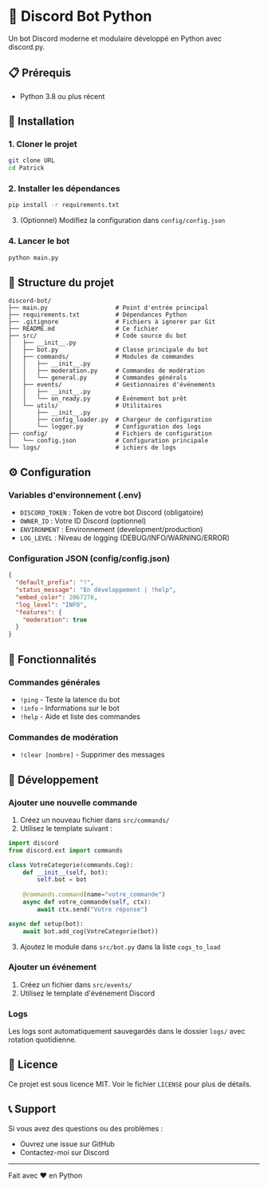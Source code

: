 # 🤖 Discord Bot Python

Un bot Discord moderne et modulaire développé en Python avec discord.py.

## 📋 Prérequis

- Python 3.8 ou plus récent

## 🚀 Installation

### 1. Cloner le projet
```bash
git clone URL
cd Patrick
```

### 2. Installer les dépendances
```bash
pip install -r requirements.txt
```

3. (Optionnel) Modifiez la configuration dans `config/config.json`

### 4. Lancer le bot
```bash
python main.py
```

## 📁 Structure du projet

```
discord-bot/
├── main.py                   # Point d'entrée principal
├── requirements.txt          # Dépendances Python
├── .gitignore                # Fichiers à ignorer par Git
├── README.md                 # Ce fichier
├── src/                      # Code source du bot
│   ├── __init__.py
│   ├── bot.py                # Classe principale du bot
│   ├── commands/             # Modules de commandes
│   │   ├── __init__.py
│   │   ├── moderation.py     # Commandes de modération
│   │   └── general.py        # Commandes générals
│   ├── events/               # Gestionnaires d'événements
│   │   ├── __init__.py
│   │   └── on_ready.py       # Événement bot prêt
│   └── utils/                # Utilitaires
│       ├── __init__.py
│       ├── config_loader.py  # Chargeur de configuration
│       └── logger.py         # Configuration des logs
├── config/                   # Fichiers de configuration
│   └── config.json           # Configuration principale
└── logs/                     # ichiers de logs
```

## ⚙️ Configuration

### Variables d'environnement (.env)
- `DISCORD_TOKEN` : Token de votre bot Discord (obligatoire)
- `OWNER_ID` : Votre ID Discord (optionnel)
- `ENVIRONMENT` : Environnement (development/production)
- `LOG_LEVEL` : Niveau de logging (DEBUG/INFO/WARNING/ERROR)

### Configuration JSON (config/config.json)
```json
{
  "default_prefix": "!",
  "status_message": "En développement | !help",
  "embed_color": 2067276,
  "log_level": "INFO",
  "features": {
    "moderation": true
  }
}
```

## 🎯 Fonctionnalités

### Commandes générales
- `!ping` - Teste la latence du bot
- `!info` - Informations sur le bot
- `!help` - Aide et liste des commandes

### Commandes de modération
- `!clear [nombre]` - Supprimer des messages

## 🔧 Développement

### Ajouter une nouvelle commande
1. Créez un nouveau fichier dans `src/commands/`
2. Utilisez le template suivant :

```python
import discord
from discord.ext import commands

class VotreCategorie(commands.Cog):
    def __init__(self, bot):
        self.bot = bot
    
    @commands.command(name="votre_commande")
    async def votre_commande(self, ctx):
        await ctx.send("Votre réponse")

async def setup(bot):
    await bot.add_cog(VotreCategorie(bot))
```

3. Ajoutez le module dans `src/bot.py` dans la liste `cogs_to_load`

### Ajouter un événement
1. Créez un fichier dans `src/events/`
2. Utilisez le template d'événement Discord

### Logs
Les logs sont automatiquement sauvegardés dans le dossier `logs/` avec rotation quotidienne.

## 📝 Licence

Ce projet est sous licence MIT. Voir le fichier `LICENSE` pour plus de détails.

## 📞 Support

Si vous avez des questions ou des problèmes :
- Ouvrez une issue sur GitHub
- Contactez-moi sur Discord

---
Fait avec ❤️ en Python
